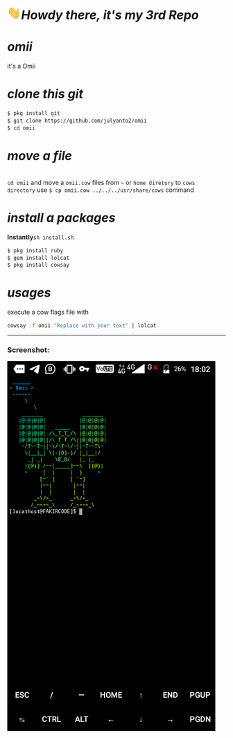 # <img src="https://github.com/julyanto2/julyanto2/blob/main/Hi.gif" width="32px"><i>Howdy there, it's my 3rd Repo</i>
# <i>omii</i>
it's a Omii

# <i>clone this git</i>
```bash
$ pkg install git
$ git clone https://github.com/julyanto2/omii
$ cd omii
```

# <i>move a file</i>
\
```cd omii``` and move a ```omii.cow``` files from ```~``` or
```home diretory``` to ```cows directory```
use ```$ cp omii.cow ../../../usr/share/cows``` command
# <i>install a packages</i>
<b>Instantly</b>```sh install.sh```
```bash
$ pkg install ruby
$ gem install lolcat
$ pkg install cowsay
```
# <i>usages</i>
execute a cow flags file with 
```bash
cowsay -f omii "Replace with your text" | lolcat
```
_________________
### Screenshot:
<img src="https://github.com/julyanto2/omii/blob/main/sekrinsut.png" width="auto">
